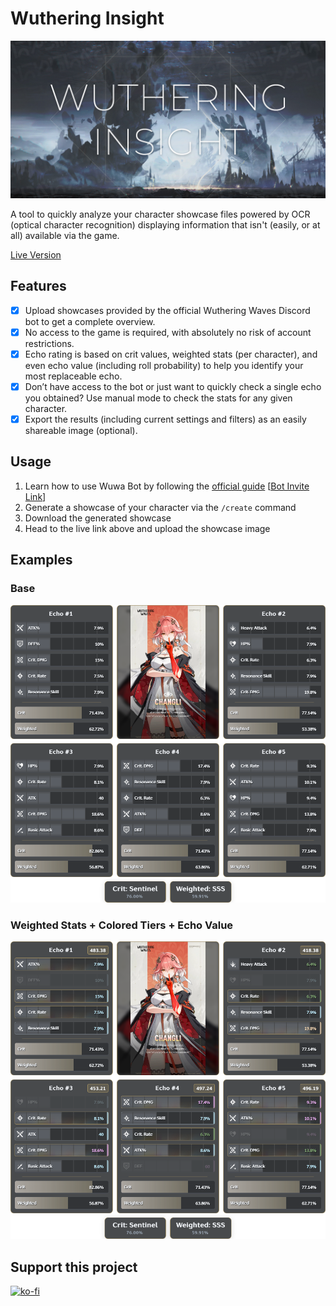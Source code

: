 # Wuthering Insight

![](https://raw.githubusercontent.com/ChristopherKlay/WutheringInsight/refs/heads/main/media/img/banner.jpg)

A tool to quickly analyze your character showcase files powered by OCR (optical character recognition) displaying information that isn't (easily, or at all) available via the game.

[Live Version](https://christopherklay.github.io/WutheringInsight/)

## Features

-   [x] Upload showcases provided by the official Wuthering Waves Discord bot to get a complete overview.
-   [x] No access to the game is required, with absolutely no risk of account restrictions.
-   [x] Echo rating is based on crit values, weighted stats (per character), and even echo value (including roll probability) to help you identify your most replaceable echo.
-   [x] Don’t have access to the bot or just want to quickly check a single echo you obtained? Use manual mode to check the stats for any given character.
-   [x] Export the results (including current settings and filters) as an easily shareable image (optional).

## Usage

1. Learn how to use Wuwa Bot by following the [official guide](https://wutheringwaves.kurogames.com/en/main/news/detail/1959) [[Bot Invite Link](https://discord.com/oauth2/authorize?client_id=1323482066758930452)]
2. Generate a showcase of your character via the `/create` command
3. Download the generated showcase
4. Head to the live link above and upload the showcase image

## Examples

### Base

<p align="center">

![](https://raw.githubusercontent.com/ChristopherKlay/WutheringInsight/refs/heads/main/media/img/examples/base.png)

</p>

### Weighted Stats + Colored Tiers + Echo Value

<p align="center">

![](https://raw.githubusercontent.com/ChristopherKlay/WutheringInsight/refs/heads/main/media/img/examples/filters.png)

</p>

## Support this project

[![ko-fi](https://ko-fi.com/img/githubbutton_sm.svg)](https://ko-fi.com/B0B079EUW)
